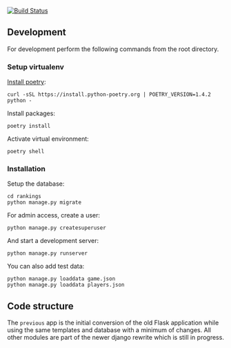 
[![Build Status](https://github.com/samuller/rankings-django/workflows/tests/badge.svg)](https://github.com/samuller/rankings-django/actions)

## Development

For development perform the following commands from the root directory.

### Setup virtualenv

[Install poetry](https://python-poetry.org/docs/#installing-with-the-official-installer):
```shell
curl -sSL https://install.python-poetry.org | POETRY_VERSION=1.4.2 python -
```

Install packages:
```shell
poetry install
```

Activate virtual environment:
```shell
poetry shell
```

### Installation

Setup the database:
```shell
cd rankings
python manage.py migrate
```

For admin access, create a user:
```shell
python manage.py createsuperuser
```

And start a development server:
```shell
python manage.py runserver
```

You can also add test data:
```shell
python manage.py loaddata game.json
python manage.py loaddata players.json
```

## Code structure

The `previous` app is the initial conversion of the old Flask application while using the same templates and database
with a minimum of changes. All other modules are part of the newer django rewrite which is still in progress.
